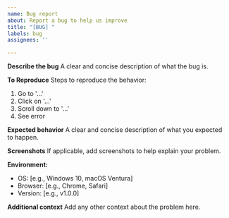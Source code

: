 ```yaml
---
name: Bug report
about: Report a bug to help us improve
title: "[BUG] "
labels: bug
assignees: ''

---
```


**Describe the bug**
A clear and concise description of what the bug is.

**To Reproduce**
Steps to reproduce the behavior:

1. Go to '...'
2. Click on '...'
3. Scroll down to '...'
4. See error

**Expected behavior**
A clear and concise description of what you expected to happen.

**Screenshots**
If applicable, add screenshots to help explain your problem.

**Environment:**

- OS: [e.g., Windows 10, macOS Ventura]
- Browser: [e.g., Chrome, Safari]
- Version: [e.g., v1.0.0]

**Additional context**
Add any other context about the problem here.
